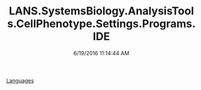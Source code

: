 ﻿---
title: LANS.SystemsBiology.AnalysisTools.CellPhenotype.Settings.Programs.IDE
date: 6/19/2016 11:14:44 AM
---

[Languages](T-LANS.SystemsBiology.AnalysisTools.CellPhenotype.Settings.Programs.IDE.Languages.html)
